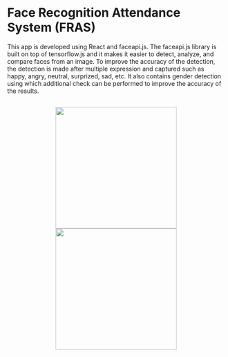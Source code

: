 # Face Recognition Attendance System (FRAS)

This app is developed using React and faceapi.js. The faceapi.js library is built on top of tensorflow.js and it makes it easier to detect, analyze, and compare faces from an image. To improve the accuracy of the detection, the detection is made after multiple expression and captured such as happy, angry, neutral, surprized, sad, etc. It also contains gender detection using which additional check can be performed to improve the accuracy of the results.

## 

<div align="center">
  <img src="https://user-images.githubusercontent.com/72202929/207964737-a7a251e8-95f8-48cd-baef-9a63de46ad63.png" height="280" />
  
  <img src="https://user-images.githubusercontent.com/72202929/207965635-d94369ca-b7c1-4a74-82a2-fbe4fbc77106.png" height="280" />
</div>

<!-- ![fras2](https://user-images.githubusercontent.com/72202929/207964737-a7a251e8-95f8-48cd-baef-9a63de46ad63.png) -->
<!-- ![fras1](https://user-images.githubusercontent.com/72202929/207965635-d94369ca-b7c1-4a74-82a2-fbe4fbc77106.png) -->
